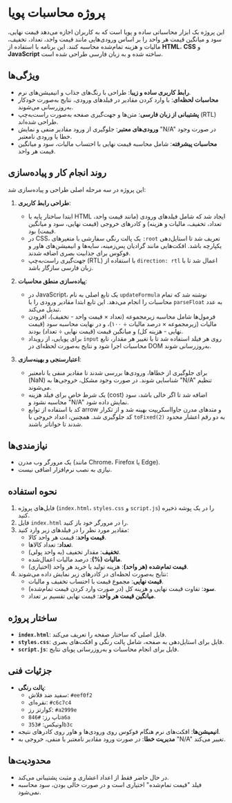 # پروژه محاسبات پویا

این پروژه یک ابزار محاسباتی ساده و پویا است که به کاربران اجازه می‌دهد قیمت نهایی، سود و میانگین قیمت هر واحد را بر اساس ورودی‌هایی مانند قیمت واحد، تعداد، تخفیف، مالیات و هزینه تمام‌شده محاسبه کنند. این برنامه با استفاده از **HTML**، **CSS** و **JavaScript** ساخته شده و به زبان فارسی طراحی شده است.

## ویژگی‌ها
- **رابط کاربری ساده و زیبا**: طراحی با رنگ‌های جذاب و انیمیشن‌های نرم.
- **محاسبات لحظه‌ای**: با وارد کردن مقادیر در فیلدهای ورودی، نتایج به‌صورت خودکار به‌روزرسانی می‌شوند.
- **پشتیبانی از زبان فارسی**: متن‌ها و جهت‌گیری صفحه به‌صورت راست‌به‌چپ (RTL) طراحی شده‌اند.
- **ورودی‌های معتبر**: جلوگیری از ورود مقادیر منفی و نمایش "N/A" در صورت وجود خطا یا ورودی نامعتبر.
- **محاسبات پیشرفته**: شامل محاسبه قیمت نهایی با احتساب مالیات، سود و میانگین قیمت هر واحد.

## روند انجام کار و پیاده‌سازی
این پروژه در سه مرحله اصلی طراحی و پیاده‌سازی شد:
1. **طراحی رابط کاربری**:
   - ابتدا ساختار پایه با HTML ایجاد شد که شامل فیلدهای ورودی (مانند قیمت واحد، تعداد، تخفیف، مالیات و هزینه) و کادرهای خروجی (قیمت نهایی، سود و میانگین قیمت) بود.
   - در CSS، یک پالت رنگی سفارشی با متغیرهای `:root` تعریف شد تا استایل‌دهی یکپارچه باشد. افکت‌هایی مانند گرادیان پس‌زمینه، سایه‌ها و انیمیشن‌های هاور و فوکوس برای جذابیت بصری اضافه شدند.
   - جهت‌گیری راست‌به‌چپ (RTL) با استفاده از `direction: rtl` اعمال شد تا با زبان فارسی سازگار باشد.

2. **پیاده‌سازی منطق محاسبات**:
   - در JavaScript، یک تابع اصلی به نام `updateFormula` نوشته شد که تمام محاسبات را انجام می‌دهد. این تابع ابتدا مقادیر ورودی را با `parseFloat` به عدد تبدیل می‌کند.
   - فرمول‌ها شامل محاسبه زیرمجموعه (تعداد × قیمت واحد - تخفیف)، افزودن مالیات (زیرمجموعه × درصد مالیات ÷ ۱۰۰)، و در نهایت محاسبه سود (قیمت نهایی - هزینه کل) و میانگین قیمت (قیمت نهایی ÷ تعداد) بودند.
   - برای پویایی، از رویداد `input` روی هر فیلد استفاده شد تا با تغییر هر مقدار، تابع محاسبات اجرا شود و نتایج به‌صورت لحظه‌ای در DOM به‌روزرسانی شوند.

3. **اعتبارسنجی و بهینه‌سازی**:
   - برای جلوگیری از خطاها، ورودی‌ها بررسی شدند تا مقادیر منفی یا نامعتبر (NaN) شناسایی شوند. در صورت وجود مشکل، خروجی‌ها به "N/A" تنظیم می‌شوند.
   - یک شرط خاص برای فیلد هزینه (cost) اضافه شد تا اگر خالی باشد، سود محاسبه نشود و "N/A" نمایش داده شود.
   - کد با استفاده از توابع arrow و متدهای مدرن جاوااسکریپت بهینه شد و از تکرار کد جلوگیری شد. همچنین، اعداد خروجی با `toFixed(2)` به دو رقم اعشار محدود شدند تا خواناتر باشند.

## نیازمندی‌ها
- یک مرورگر وب مدرن (مانند Chrome، Firefox یا Edge).
- نیازی به نصب نرم‌افزار اضافی نیست.

## نحوه استفاده
1. فایل‌های پروژه (`index.html`، `styles.css` و `script.js`) را در یک پوشه ذخیره کنید.
2. فایل `index.html` را در مرورگر خود باز کنید.
3. مقادیر مورد نظر را در فیلدهای زیر وارد کنید:
   - **قیمت واحد**: قیمت هر واحد کالا.
   - **تعداد**: تعداد کالاها.
   - **تخفیف**: مقدار تخفیف (به واحد پولی).
   - **مالیات (%)**: درصد مالیات اعمال‌شده.
   - **قیمت تمام‌شده (هر واحد)**: هزینه تولید یا خرید هر واحد (اختیاری).
4. نتایج به‌صورت لحظه‌ای در کادرهای زیر نمایش داده می‌شوند:
   - **قیمت نهایی**: مجموع قیمت با احتساب تخفیف و مالیات.
   - **سود**: تفاوت قیمت نهایی و هزینه کل (در صورت وارد کردن قیمت تمام‌شده).
   - **میانگین قیمت هر واحد**: قیمت نهایی تقسیم بر تعداد.

## ساختار پروژه
- **`index.html`**: فایل اصلی که ساختار صفحه را تعریف می‌کند.
- **`styles.css`**: فایل برای استایل‌دهی به صفحه، شامل پالت رنگی و افکت‌های بصری.
- **`script.js`**: فایل برای انجام محاسبات و به‌روزرسانی پویای نتایج.

## جزئیات فنی
- **پالت رنگی**:
  - سفید ضد فلاش: `#eef0f2`
  - نقره‌ای: `#c6c7c4`
  - کوارتز رز: `#a2999e`
  - تاپ رز: `#846a6a`
  - اونیکس: `#353b3c`
- **انیمیشن‌ها**: افکت‌های نرم هنگام فوکوس روی ورودی‌ها و هاور روی کادرهای نتیجه.
- **مدیریت خطا**: در صورت ورود مقادیر نامعتبر یا منفی، خروجی به "N/A" تغییر می‌کند.

## محدودیت‌ها
- در حال حاضر فقط از اعداد اعشاری و مثبت پشتیبانی می‌کند.
- فیلد "قیمت تمام‌شده" اختیاری است و در صورت خالی بودن، سود محاسبه نمی‌شود.

